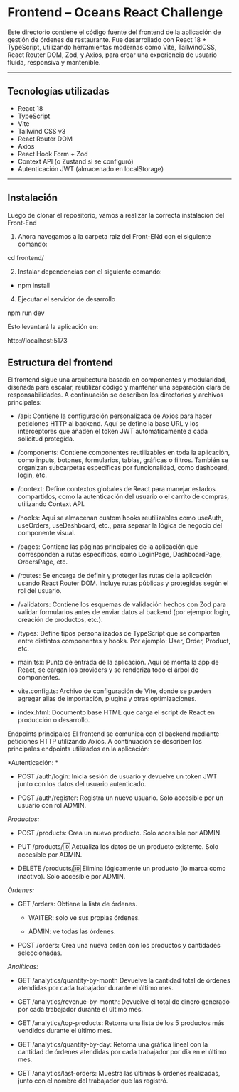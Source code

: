 # Frontend – Oceans React Challenge

Este directorio contiene el código fuente del frontend de la aplicación de gestión de órdenes de restaurante. Fue desarrollado con React 18 + TypeScript, utilizando herramientas modernas como Vite, TailwindCSS, React Router DOM, Zod, y Axios, para crear una experiencia de usuario fluida, responsiva y mantenible.

---

## Tecnologías utilizadas
- React 18
- TypeScript
- Vite
- Tailwind CSS v3
- React Router DOM
- Axios
- React Hook Form + Zod
- Context API (o Zustand si se configuró)
- Autenticación JWT (almacenado en localStorage)


---

## Instalación

Luego de clonar el repositorio, vamos a realizar la correcta instalacion del Front-End

1. Ahora navegamos a la carpeta raiz del Front-ENd con el siguiente comando:

cd frontend/

2. Instalar dependencias con el siguiente comando:

- npm install

4. Ejecutar el servidor de desarrollo

npm run dev

Esto levantará la aplicación en:

http://localhost:5173


## Estructura del frontend

El frontend sigue una arquitectura basada en componentes y modularidad, diseñada para escalar, reutilizar código y mantener una separación clara de responsabilidades. A continuación se describen los directorios y archivos principales:

- /api: Contiene la configuración personalizada de Axios para hacer peticiones HTTP al backend. Aquí se define la base URL y los interceptores que añaden el token JWT automáticamente a cada solicitud protegida.

- /components: Contiene componentes reutilizables en toda la aplicación, como inputs, botones, formularios, tablas, gráficas o filtros. También se organizan subcarpetas específicas por funcionalidad, como dashboard, login, etc.

- /context: Define contextos globales de React para manejar estados compartidos, como la autenticación del usuario o el carrito de compras, utilizando Context API.

- /hooks: Aquí se almacenan custom hooks reutilizables como useAuth, useOrders, useDashboard, etc., para separar la lógica de negocio del componente visual.

- /pages: Contiene las páginas principales de la aplicación que corresponden a rutas específicas, como LoginPage, DashboardPage, OrdersPage, etc.

- /routes: Se encarga de definir y proteger las rutas de la aplicación usando React Router DOM. Incluye rutas públicas y protegidas según el rol del usuario.

- /validators: Contiene los esquemas de validación hechos con Zod para validar formularios antes de enviar datos al backend (por ejemplo: login, creación de productos, etc.).

- /types: Define tipos personalizados de TypeScript que se comparten entre distintos componentes y hooks. Por ejemplo: User, Order, Product, etc.

- main.tsx: Punto de entrada de la aplicación. Aquí se monta la app de React, se cargan los providers y se renderiza todo el árbol de componentes.

- vite.config.ts: Archivo de configuración de Vite, donde se pueden agregar alias de importación, plugins y otras optimizaciones.

- index.html: Documento base HTML que carga el script de React en producción o desarrollo.


 Endpoints principales
El frontend se comunica con el backend mediante peticiones HTTP utilizando Axios. A continuación se describen los principales endpoints utilizados en la aplicación:

*Autenticación: *

- POST /auth/login: Inicia sesión de usuario y devuelve un token JWT junto con los datos del usuario autenticado.

- POST /auth/register: Registra un nuevo usuario. Solo accesible por un usuario con rol ADMIN.

*Productos:*

- POST /products: Crea un nuevo producto. Solo accesible por ADMIN.

- PUT /products/:id: Actualiza los datos de un producto existente. Solo accesible por ADMIN.

- DELETE /products/:id: Elimina lógicamente un producto (lo marca como inactivo). Solo accesible por ADMIN.

*Órdenes:*  

- GET /orders: Obtiene la lista de órdenes.

  - WAITER: solo ve sus propias órdenes.

  - ADMIN: ve todas las órdenes.

- POST /orders: Crea una nueva orden con los productos y cantidades seleccionadas.


*Analíticas:*

- GET /analytics/quantity-by-month Devuelve la cantidad total de órdenes atendidas por cada trabajador durante el último mes.

- GET /analytics/revenue-by-month: Devuelve el total de dinero generado por cada trabajador durante el último mes.

- GET /analytics/top-products: Retorna una lista de los 5 productos más vendidos durante el último mes.

- GET /analytics/quantity-by-day: Retorna una gráfica lineal con la cantidad de órdenes atendidas por cada trabajador por día en el último mes.

- GET /analytics/last-orders: Muestra las últimas 5 órdenes realizadas, junto con el nombre del trabajador que las registró.




